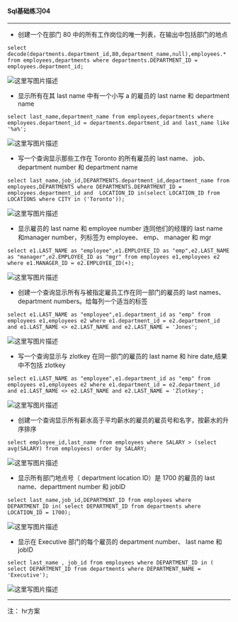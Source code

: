 #### **Sql基础练习04**


----------

* 创建一个在部门 80 中的所有工作岗位的唯一列表，在输出中包括部门的地点

```
select decode(departments.department_id,80,department_name,null),employees.* from employees,departments where departments.DEPARTMENT_ID = employees.department_id;
```
![这里写图片描述](http://img.blog.csdn.net/20160927211914497)

* 显示所有在其 last name 中有一个小写 a 的雇员的 last name 和 department name

```
select last_name,department_name from employees,departments where employees.department_id = departments.department_id and last_name like '%a%';
```
![这里写图片描述](http://img.blog.csdn.net/20160927211948944)

* 	写一个查询显示那些工作在 Toronto 的所有雇员的 last name、 job、 department number 和 department name

```
select last_name,job_id,DEPARTMENTS.department_id,department_name from employees,DEPARTMENTS where DEPARTMENTS.DEPARTMENT_ID = employees.department_id and  LOCATION_ID in(select LOCATION_ID from LOCATIONS where CITY in ('Toronto'));
```
![这里写图片描述](http://img.blog.csdn.net/20160927212024499)

* 显示雇员的 last name 和 employee number 连同他们的经理的 last name 和manager number，列标签为 employee、 emp、 manager 和 mgr

```
select e1.LAST_NAME as "employee",e1.EMPLOYEE_ID as "emp",e2.LAST_NAME as "manager",e2.EMPLOYEE_ID as "mgr" from employees e1,employees e2 where e1.MANAGER_ID = e2.EMPLOYEE_ID(+);
```
![这里写图片描述](http://img.blog.csdn.net/20160927212058812)

* 创建一个查询显示所有与被指定雇员工作在同一部门的雇员的 last names、department numbers。给每列一个适当的标签

```
select e1.LAST_NAME as "employee",e1.department_id as "emp" from employees e1,employees e2 where e1.department_id = e2.department_id and e1.LAST_NAME <> e2.LAST_NAME and e2.LAST_NAME = 'Jones';
```
![这里写图片描述](http://img.blog.csdn.net/20160927212126616)

* 写一个查询显示与 zlotkey 在同一部门的雇员的 last name 和 hire date,结果中不包括 zlotkey

```
select e1.LAST_NAME as "employee",e1.department_id as "emp" from employees e1,employees e2 where e1.department_id = e2.department_id and e1.LAST_NAME <> e2.LAST_NAME and e2.LAST_NAME = 'Zlotkey';
```
![这里写图片描述](http://img.blog.csdn.net/20160927212209501)

* 创建一个查询显示所有薪水高于平均薪水的雇员的雇员号和名字，按薪水的升序排序

```
select employee_id,last_name from employees where SALARY > (select avg(SALARY) from employees) order by SALARY;
```
![这里写图片描述](http://img.blog.csdn.net/20160927212240273)

* 显示所有部门地点号（ department location ID）是 1700 的雇员的 last name、departtment number 和 jobID

```
select last_name,job_id,DEPARTMENT_ID from employees where DEPARTMENT_ID in( select DEPARTMENT_ID from departments where LOCATION_ID = 1700);
```
![这里写图片描述](http://img.blog.csdn.net/20160927212307664)

* 	显示在 Executive 部门的每个雇员的 department number、 last name 和 jobID

```
select last_name , job_id from employees where DEPARTMENT_ID in ( select DEPARTMENT_ID from departments where DEPARTMENT_NAME = 'Executive');
```
![这里写图片描述](http://img.blog.csdn.net/20160927212341941)


----------

注： hr方案